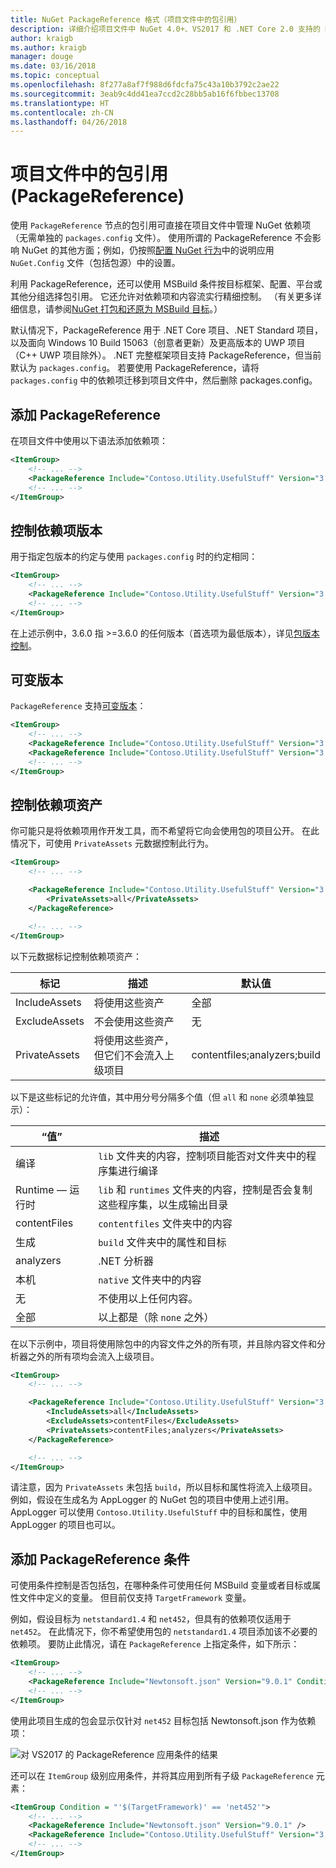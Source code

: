 ```yaml
---
title: NuGet PackageReference 格式（项目文件中的包引用）
description: 详细介绍项目文件中 NuGet 4.0+、VS2017 和 .NET Core 2.0 支持的 NuGet PackageReference
author: kraigb
ms.author: kraigb
manager: douge
ms.date: 03/16/2018
ms.topic: conceptual
ms.openlocfilehash: 8f277a8af7f988d6fdcfa75c43a10b3792c2ae22
ms.sourcegitcommit: 3eab9c4dd41ea7ccd2c28bb5ab16f6fbbec13708
ms.translationtype: HT
ms.contentlocale: zh-CN
ms.lasthandoff: 04/26/2018
---
```

# <a name="package-references-packagereference-in-project-files"></a>项目文件中的包引用 (PackageReference)

使用 `PackageReference` 节点的包引用可直接在项目文件中管理 NuGet 依赖项（无需单独的 `packages.config` 文件）。 使用所谓的 PackageReference 不会影响 NuGet 的其他方面；例如，仍按照[配置 NuGet 行为](configuring-nuget-behavior.md)中的说明应用 `NuGet.Config` 文件（包括包源）中的设置。

利用 PackageReference，还可以使用 MSBuild 条件按目标框架、配置、平台或其他分组选择包引用。 它还允许对依赖项和内容流实行精细控制。 （有关更多详细信息，请参阅[NuGet 打包和还原为 MSBuild 目标](../reference/msbuild-targets.md)。）

默认情况下，PackageReference 用于 .NET Core 项目、.NET Standard 项目，以及面向 Windows 10 Build 15063（创意者更新）及更高版本的 UWP 项目（C++ UWP 项目除外）。 .NET 完整框架项目支持 PackageReference，但当前默认为 `packages.config`。 若要使用 PackageReference，请将 `packages.config` 中的依赖项迁移到项目文件中，然后删除 packages.config。

## <a name="adding-a-packagereference"></a>添加 PackageReference

在项目文件中使用以下语法添加依赖项：

```xml
<ItemGroup>
    <!-- ... -->
    <PackageReference Include="Contoso.Utility.UsefulStuff" Version="3.6.0" />
    <!-- ... -->
</ItemGroup>
```

## <a name="controlling-dependency-version"></a>控制依赖项版本

用于指定包版本的约定与使用 `packages.config` 时的约定相同：

```xml
<ItemGroup>
    <!-- ... -->
    <PackageReference Include="Contoso.Utility.UsefulStuff" Version="3.6.0" />
    <!-- ... -->
</ItemGroup>
```

在上述示例中，3.6.0 指 >=3.6.0 的任何版本（首选项为最低版本），详见[包版本控制](../reference/package-versioning.md#version-ranges-and-wildcards)。

## <a name="floating-versions"></a>可变版本

`PackageReference` 支持[可变版本](../consume-packages/dependency-resolution.md#floating-versions)：

```xml
<ItemGroup>
    <!-- ... -->
    <PackageReference Include="Contoso.Utility.UsefulStuff" Version="3.6.*" />
    <PackageReference Include="Contoso.Utility.UsefulStuff" Version="3.6.0-beta*" />
    <!-- ... -->
</ItemGroup>
```

## <a name="controlling-dependency-assets"></a>控制依赖项资产

你可能只是将依赖项用作开发工具，而不希望将它向会使用包的项目公开。 在此情况下，可使用 `PrivateAssets` 元数据控制此行为。

```xml
<ItemGroup>
    <!-- ... -->

    <PackageReference Include="Contoso.Utility.UsefulStuff" Version="3.6.0">
        <PrivateAssets>all</PrivateAssets>
    </PackageReference>

    <!-- ... -->
</ItemGroup>
```

以下元数据标记控制依赖项资产：

| 标记 | 描述 | 默认值 |
| --- | --- | --- |
| IncludeAssets | 将使用这些资产 | 全部 |
| ExcludeAssets | 不会使用这些资产 | 无 |
| PrivateAssets | 将使用这些资产，但它们不会流入上级项目 | contentfiles;analyzers;build |

以下是这些标记的允许值，其中用分号分隔多个值（但 `all` 和 `none` 必须单独显示）：

| “值” | 描述 |
| --- | ---
| 编译 | `lib` 文件夹的内容，控制项目能否对文件夹中的程序集进行编译 |
| Runtime — 运行时 | `lib` 和 `runtimes` 文件夹的内容，控制是否会复制这些程序集，以生成输出目录 |
| contentFiles | `contentfiles` 文件夹中的内容 |
| 生成 | `build` 文件夹中的属性和目标 |
| analyzers | .NET 分析器 |
| 本机 | `native` 文件夹中的内容 |
| 无 | 不使用以上任何内容。 |
| 全部 | 以上都是（除 `none` 之外） |

在以下示例中，项目将使用除包中的内容文件之外的所有项，并且除内容文件和分析器之外的所有项均会流入上级项目。

```xml
<ItemGroup>
    <!-- ... -->

    <PackageReference Include="Contoso.Utility.UsefulStuff" Version="3.6.0">
        <IncludeAssets>all</IncludeAssets>
        <ExcludeAssets>contentFiles</ExcludeAssets>
        <PrivateAssets>contentFiles;analyzers</PrivateAssets>
    </PackageReference>

    <!-- ... -->
</ItemGroup>
```

请注意，因为 `PrivateAssets` 未包括 `build`，所以目标和属性将流入上级项目。 例如，假设在生成名为 AppLogger 的 NuGet 包的项目中使用上述引用。 AppLogger 可以使用 `Contoso.Utility.UsefulStuff` 中的目标和属性，使用 AppLogger 的项目也可以。

## <a name="adding-a-packagereference-condition"></a>添加 PackageReference 条件

可使用条件控制是否包括包，在哪种条件可使用任何 MSBuild 变量或者目标或属性文件中定义的变量。 但目前仅支持 `TargetFramework` 变量。

例如，假设目标为 `netstandard1.4` 和 `net452`，但具有的依赖项仅适用于 `net452`。 在此情况下，你不希望使用包的 `netstandard1.4` 项目添加该不必要的依赖项。 要防止此情况，请在 `PackageReference` 上指定条件，如下所示：

```xml
<ItemGroup>
    <!-- ... -->
    <PackageReference Include="Newtonsoft.json" Version="9.0.1" Condition="'$(TargetFramework)' == 'net452'" />
    <!-- ... -->
</ItemGroup>
```

使用此项目生成的包会显示仅针对 `net452` 目标包括 Newtonsoft.json 作为依赖项：

![对 VS2017 的 PackageReference 应用条件的结果](media/PackageReference-Condition.png)

还可以在 `ItemGroup` 级别应用条件，并将其应用到所有子级 `PackageReference` 元素：

```xml
<ItemGroup Condition = "'$(TargetFramework)' == 'net452'">
    <!-- ... -->
    <PackageReference Include="Newtonsoft.json" Version="9.0.1" />
    <PackageReference Include="Contoso.Utility.UsefulStuff" Version="3.6.0" />
    <!-- ... -->
</ItemGroup>
```

